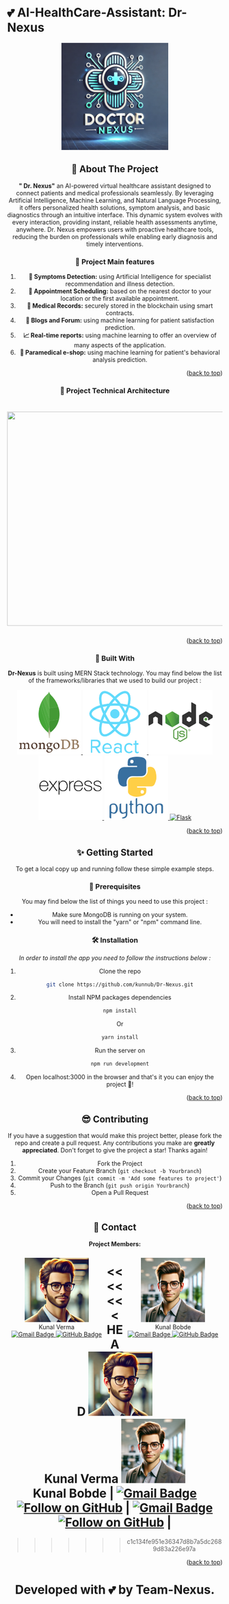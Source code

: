 # 💕 AI-HealthCare-Assistant: Dr-Nexus

<div id="top" align="center">
  <img src="./react-app/public/assets/img/logo-main.webp" width="250" height="250"/>

<!-- ABOUT THE PROJECT -->

## 📃 About The Project

<b>" Dr. Nexus"</b> an AI-powered virtual healthcare assistant designed to connect patients and medical professionals seamlessly. By leveraging Artificial Intelligence, Machine Learning, and Natural Language Processing, it offers personalized health solutions, symptom analysis, and basic diagnostics through an intuitive interface.
This dynamic system evolves with every interaction, providing instant, reliable health assessments anytime, anywhere. Dr. Nexus empowers users with proactive healthcare tools, reducing the burden on professionals while enabling early diagnosis and timely interventions.
<br>

### 📜 Project Main features

1. **🤖 Symptoms Detection:** using Artificial Intelligence for specialist recommendation and illness detection.
2. **📅 Appointment Scheduling:** based on the nearest doctor to your location or the first available appointment.
3. **📘 Medical Records:** securely stored in the blockchain using smart contracts.
4. **💬 Blogs and Forum:** using machine learning for patient satisfaction prediction.
5. **📈 Real-time reports:** using machine learning to offer an overview of many aspects of the application.
6. **🛒 Paramedical e-shop:** using machine learning for patient's behavioral analysis prediction.
<p align="right">(<a href="#top">back to top</a>)</p>

### 📐 Project Technical Architecture

<div align="center">
  <h1>
<img src="https://user-images.githubusercontent.com/78981558/155615523-4663648b-50a2-4e45-a67e-3685dd28206d.png" width="700" height="500">
</h1>
</div>

<p align="right">(<a href="#top">back to top</a>)</p>

### 🚀 Built With

**Dr-Nexus** is built using MERN Stack technology. You may find below the list of the frameworks/libraries that we used to build our project :
<br/>

  <div align="center">
	
   <a href="https://www.mongodb.com/">
    <img src="https://github.com/devicons/devicon/blob/master/icons/mongodb/mongodb-original-wordmark.svg" title="MongoDB" alt="MongoDB" width="150" height="150"/>
    </a>
	
 <a href="https://reactjs.org/">
    <img src="https://github.com/devicons/devicon/blob/master/icons/react/react-original-wordmark.svg" title="React" alt="React" width="150" height="150"/>
  </a>
	
  <a href="https://nodejs.org/en/">
    <img src="https://github.com/devicons/devicon/blob/master/icons/nodejs/nodejs-original-wordmark.svg" title="NodeJS" alt="NodeJS" width="150" height="150"/>
 </a>
  <a href="http://expressjs.com/">
    <img src="https://github.com/devicons/devicon/blob/master/icons/express/express-original-wordmark.svg" title="ExpressJS" alt="ExpressJS" width="150" height="150"/>
    </a>
  
   <a href="https://www.python.org/">
    <img src="https://github.com/devicons/devicon/blob/master/icons/python/python-original-wordmark.svg" title="Python" alt="Python" width="150" height="150"/>
  </a>
      <a href="https://flask.palletsprojects.com/en/2.1.x/">
    <img src="https://user-images.githubusercontent.com/78981558/177000805-0c23d775-7133-4dc9-b476-8826e3a6cda3.png" title="Flask" alt="Flask" width="150" height="150"/>
  </a>
  </div>
  
<p align="right">(<a href="#top">back to top</a>)</p>

<!-- GETTING STARTED -->

## ✨ Getting Started

To get a local copy up and running follow these simple example steps.

### 🚧 Prerequisites

You may find below the list of things you need to use this project :

- Make sure MongoDB is running on your system.
- You will need to install the "yarn" or "npm" command line.

### 🛠 Installation

_In order to install the app you need to follow the instructions below :_

1. Clone the repo
   ```sh
   git clone https://github.com/kunnub/Dr-Nexus.git
   ```
2. Install NPM packages dependencies

   ```sh
   npm install
   ```

   Or

   ```sh
   yarn install
   ```

3. Run the server on
   ```sh
   npm run development
   ```
4. Open localhost:3000 in the browser and that's it you can enjoy the project 🎉!

<p align="right">(<a href="#top">back to top</a>)</p>

<!-- CONTRIBUTING -->

## 😎 Contributing

If you have a suggestion that would make this project better, please fork the repo and create a pull request. Any contributions you make are **greatly appreciated**.
Don't forget to give the project a star! Thanks again!

1. Fork the Project
2. Create your Feature Branch (`git checkout -b Yourbranch`)
3. Commit your Changes (`git commit -m 'Add some features to project'`)
4. Push to the Branch (`git push origin Yourbranch`)
5. Open a Pull Request

<p align="right">(<a href="#top">back to top</a>)</p>

<!-- CONTACT -->

## 💌 Contact

**Project Members:**

<div align="center">

<div style="display: inline-block; float: left; margin: 10px;">
  <img src="./react-app/public/assets/img/kunal_verma.webp" width="150" alt="Kunal Verma"/><br>
  Kunal Verma
	<br>
  <a href="mailto:kunalverma@example.com">
    <img src="https://img.shields.io/badge/Gmail-D14836?style=for-the-badge&logo=gmail&logoColor=white" alt="Gmail Badge"/>
  </a>
  <a href="https://github.com/kunalverma45">
    <img src="https://img.shields.io/badge/GitHub-100000?style=for-the-badge&logo=github&logoColor=white" alt="GitHub Badge"/>
  </a>
</div>

<div style="display: inline-block; float: right; margin: 10px;">
  <img src="./react-app/public/assets/img/Kunal_bobde.webp" width="150" alt="Kunal Bobde"/><br>
	Kunal Bobde
	<br>
  <a href="mailto:kunalbobde@example.com">
    <img src="https://img.shields.io/badge/Gmail-D14836?style=for-the-badge&logo=gmail&logoColor=white" alt="Gmail Badge"/>
  </a>
  <a href="https://github.com/kunnub">
    <img src="https://img.shields.io/badge/GitHub-100000?style=for-the-badge&logo=github&logoColor=white" alt="GitHub Badge"/>
  </a>
</div>

</div>

<<<<<<< HEAD
<img src="./react-app/public/assets/img/kunal_verma.webp" width="150" height="150"/> <br> **Kunal Verma** <img src="./react-app/public/assets/img/Kunal_bobde.webp" width="150" height="150"/> <br> **Kunal Bobde**
| <a href="mailto:kunalverma"><img src="https://img.shields.io/badge/Gmail-D14836?style=for-the-badge&logo=gmail&logoColor=white" alt="Gmail Badge"/></a> <a href="https://github.com/kunalverma45"><img title="Follow on GitHub" src="https://img.shields.io/badge/GitHub-100000?style=for-the-badge&logo=github&logoColor=white"/></a> | <a href="mailto:kunal bobde"><img src="https://img.shields.io/badge/Gmail-D14836?style=for-the-badge&logo=gmail&logoColor=white" alt="Gmail Badge"/></a> <a href="https://github.com/kunnub"><img title="Follow on GitHub" src="https://img.shields.io/badge/GitHub-100000?style=for-the-badge&logo=github&logoColor=white"/></a> |
=======
>>>>>>> c1c134fe951e36347d8b7a5dc2689d83a226e97a

<p align="right">(<a href="#top">back to top</a>)</p>

<!-- ACKNOWLEDGMENTS --



<!-- MARKDOWN LINKS & IMAGES -->
<!-- https://www.markdownguide.org/basic-syntax/#reference-style-links -->

# Developed with 💕 by **Team-Nexus**.
